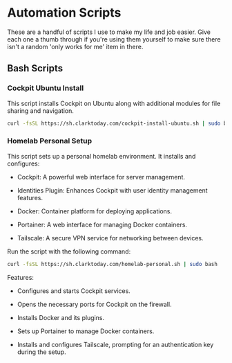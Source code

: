 # Automation Scripts

These are a handful of scripts I use to make my life and job easier. Give each one a thumb through if you're using them yourself to make sure there isn't a random 'only works for me' item in there.

## Bash Scripts

### Cockpit Ubuntu Install

This script installs Cockpit on Ubuntu along with additional modules for file sharing and navigation.

```bash
curl -fsSL https://sh.clarktoday.com/cockpit-install-ubuntu.sh | sudo bash
```

### Homelab Personal Setup

This script sets up a personal homelab environment. It installs and configures:

* Cockpit: A powerful web interface for server management.

* Identities Plugin: Enhances Cockpit with user identity management features.

* Docker: Container platform for deploying applications.

* Portainer: A web interface for managing Docker containers.

* Tailscale: A secure VPN service for networking between devices.


Run the script with the following command:

```bash
curl -fsSL https://sh.clarktoday.com/homelab-personal.sh | sudo bash
```

Features:

* Configures and starts Cockpit services.

* Opens the necessary ports for Cockpit on the firewall.

* Installs Docker and its plugins.

* Sets up Portainer to manage Docker containers.

* Installs and configures Tailscale, prompting for an authentication key during the setup.

